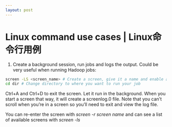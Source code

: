 ```yaml
---
layout: post
---
```


# Linux command use cases | Linux命令行用例  

1.	Create a background session, run jobs and logs the output. Could be very useful when running Hadoop jobs:

```bash
screen -LS <screen_name> # Create a screen, give it a name and enable automatic loggings
cd dir # Change directory to where you want to run your job 
```
Ctrl+A and Ctrl+D to exit the screen. Let it run in the background. When you start a screen that way, it will create a screenlog.0 file. Note that you can’t scroll when you’re in a screen so you’ll need to exit and view the log file.  

You can re-enter the screen with *screen -r screen name* and can see a list of available screens with *screen -ls*  




